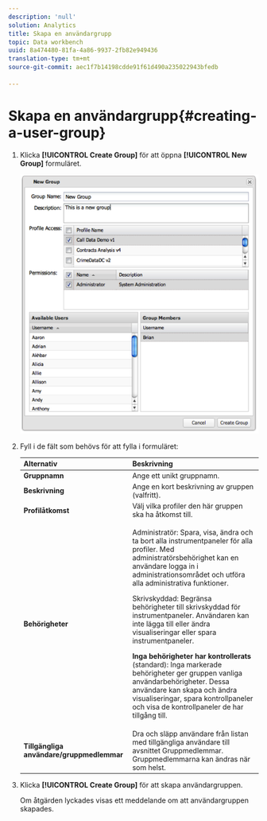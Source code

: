 ```yaml
---
description: 'null'
solution: Analytics
title: Skapa en användargrupp
topic: Data workbench
uuid: 8a474480-81fa-4a86-9937-2fb82e949436
translation-type: tm+mt
source-git-commit: aec1f7b14198cdde91f61d490a235022943bfedb

---
```



# Skapa en användargrupp{#creating-a-user-group}

1. Klicka **[!UICONTROL Create Group]** för att öppna **[!UICONTROL New Group]** formuläret.

   ![](assets/create_user_group.png)

1. Fyll i de fält som behövs för att fylla i formuläret:

   <table id="choicetable_3AE53AAC8A07471394EA993917B6AE33"> 
    <thead class="chhead sthead"> 
    <th class="choptionhd"> Alternativ</th> 
    <th class="chdeschd"> Beskrivning</th> 
    </thead> 
    <tr class="chrow strow"> 
    <td class="choption"><strong>Gruppnamn</strong></td> 
    <td class="chdesc stentry"> Ange ett unikt gruppnamn.</td> 
    </tr> 
    <tr class="chrow strow"> 
    <td class="choption"><strong>Beskrivning</strong></td> 
    <td class="chdesc stentry"> Ange en kort beskrivning av gruppen (valfritt).</td> 
    </tr> 
    <tr class="chrow strow"> 
    <td class="choption"><strong>Profilåtkomst</strong></td> 
    <td class="chdesc stentry"> Välj vilka profiler den här gruppen ska ha åtkomst till.</td> 
    </tr> 
    <tr class="chrow strow"> 
    <td class="choption"><strong>Behörigheter</strong></td> 
    <td class="chdesc stentry"> <p> <span class="uicontrol"> Administratör</span>: Spara, visa, ändra och ta bort alla instrumentpaneler för alla profiler. Med administratörsbehörighet kan en användare logga in i administrationsområdet och utföra alla administrativa funktioner. </p> <p> <span class="uicontrol"> Skrivskyddad</span>: Begränsa behörigheter till skrivskyddad för instrumentpaneler. Användaren kan inte lägga till eller ändra visualiseringar eller spara instrumentpaneler. </p> <p> <b>Inga behörigheter har kontrollerats </b>(standard): Inga markerade behörigheter ger gruppen vanliga användarbehörigheter. Dessa användare kan skapa och ändra visualiseringar, spara kontrollpaneler och visa de kontrollpaneler de har tillgång till. </p> </td> 
    </tr> 
    <tr class="chrow strow"> 
    <td class="choption"><strong>Tillgängliga användare/gruppmedlemmar</strong></td> 
    <td class="chdesc stentry">Dra och släpp användare från listan med <span class="uicontrol"> tillgängliga användare</span> till <span class="uicontrol"> avsnittet </span>Gruppmedlemmar. Gruppmedlemmarna kan ändras när som helst. </td> 
    </tr> 
    </table>

1. Klicka **[!UICONTROL Create Group]** för att skapa användargruppen.

   Om åtgärden lyckades visas ett meddelande om att användargruppen skapades.

